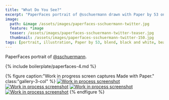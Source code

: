 ```yaml
---
title: "What Do You See?"
excerpt: "PaperFaces portrait of @sschuermann drawn with Paper by 53 on an iPad."
image: 
  path: &image /assets/images/paperfaces-sschuermann-twitter.jpg 
  feature: *image
  teaser: /assets/images/paperfaces-sschuermann-twitter-teaser.jpg
  thumbnail: /assets/images/paperfaces-sschuermann-twitter-150.jpg
tags: [portrait, illustration, Paper by 53, blend, black and white, beard]
---
```


PaperFaces portrait of [@sschuermann](https://twitter.com/sschuermann).

{% include boilerplate/paperfaces-4.md %}

{% figure caption:"Work in progress screen captures Made with Paper." class:"gallery-3-col" %}
[![Work in process screenshot](/assets/images/paperfaces-sschuermann-process-1-600.jpg)](/assets/images/paperfaces-sschuermann-process-1-lg.jpg) [![Work in process screenshot](/assets/images/paperfaces-sschuermann-process-2-600.jpg)](/assets/images/paperfaces-sschuermann-process-2-lg.jpg) [![Work in process screenshot](/assets/images/paperfaces-sschuermann-process-3-600.jpg)](/assets/images/paperfaces-sschuermann-process-3-lg.jpg) [![Work in process screenshot](/assets/images/paperfaces-sschuermann-process-4-600.jpg)](/assets/images/paperfaces-sschuermann-process-4-lg.jpg)
{% endfigure %}
